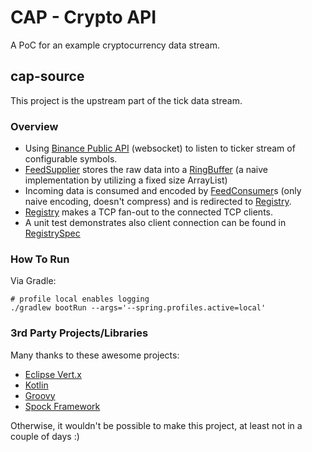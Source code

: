 # CAP - Crypto API
A PoC for an example cryptocurrency data stream.

## cap-source
This project is the upstream part of the tick data stream.

### Overview
* Using [Binance Public API]() (websocket) to listen to ticker stream of configurable symbols.
* [FeedSupplier]() stores the raw data into a [RingBuffer]() (a naive implementation by utilizing a fixed size ArrayList)
* Incoming data is consumed and encoded by [FeedConsumer]()s (only naive encoding, doesn't compress) and is redirected to [Registry]().
* [Registry]() makes a TCP fan-out to the connected TCP clients.
* A unit test demonstrates also client connection can be found in [RegistrySpec]() 

### How To Run
Via Gradle:
```shell
# profile local enables logging
./gradlew bootRun --args='--spring.profiles.active=local'
```

### 3rd Party Projects/Libraries
Many thanks to these awesome projects:

* [Eclipse Vert.x](https://vertx.io)
* [Kotlin](https://kotlinlang.org)
* [Groovy](https://groovy-lang.org)
* [Spock Framework](https://spockframework.org)

Otherwise, it wouldn't be possible to make this project, at least not in a couple of days :)
